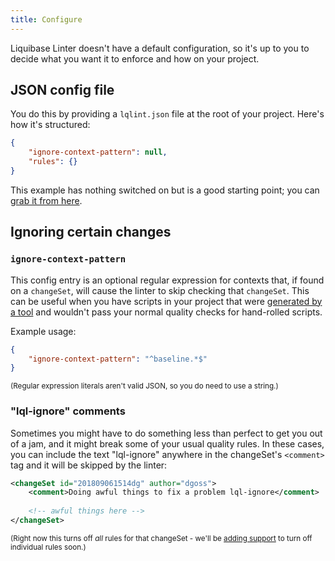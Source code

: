 ```yaml
---
title: Configure
---
```


Liquibase Linter doesn't have a default configuration, so it's up to you to decide what you want it to enforce and how on your project.

## JSON config file

You do this by providing a `lqlint.json` file at the root of your project. Here's how it's structured:

```json
{
    "ignore-context-pattern": null,
    "rules": {}
}
```

This example has nothing switched on but is a good starting point; you can [grab it from here](../examples/lqlint.json).

## Ignoring certain changes

### `ignore-context-pattern`

This config entry is an optional regular expression for contexts that, if found on a `changeSet`, will cause the linter to skip checking that `changeSet`. This can be useful when you have scripts in your project that were [generated by a tool](https://www.liquibase.org/documentation/generating_changelogs.html) and wouldn't pass your normal quality checks for hand-rolled scripts.

Example usage:

```json
{
    "ignore-context-pattern": "^baseline.*$"
}
```

<small>(Regular expression literals aren't valid JSON, so you do need to use a string.)</small>

### "lql-ignore" comments

Sometimes you might have to do something less than perfect to get you out of a jam, and it might break some of your usual quality rules. In these cases, you can include the text "lql-ignore" anywhere in the changeSet's `<comment>` tag and it will be skipped by the linter:

```xml
<changeSet id="201809061514dg" author="dgoss">
    <comment>Doing awful things to fix a problem lql-ignore</comment>
    
    <!-- awful things here -->
</changeSet>
```

<small>(Right now this turns off _all_ rules for that changeSet - we'll be [adding support](https://github.com/whiteclarkegroup/liquibase-linter/issues/16) to turn off individual rules soon.)</small>
